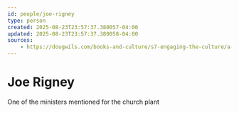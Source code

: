 ```yaml
---
id: people/joe-rigney
type: person
created: 2025-08-23T23:57:37.380057-04:00
updated: 2025-08-23T23:57:37.380058-04:00
sources:
    - https://dougwils.com/books-and-culture/s7-engaging-the-culture/a-mission-to-babylon.html
---
```


# Joe Rigney

One of the ministers mentioned for the church plant

